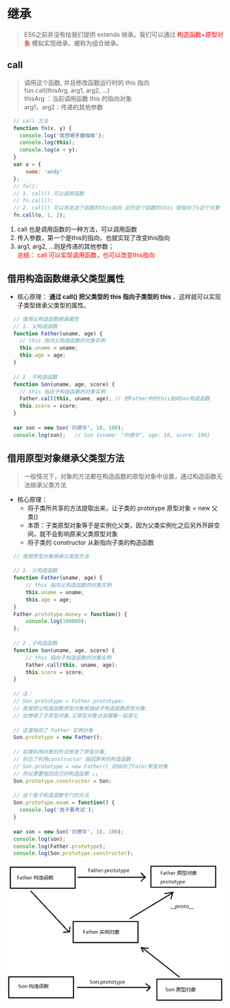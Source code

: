 # 继承
 > ES6之前并没有给我们提供 extends 继承。我们可以通过 <font color="red">构造函数+原型对象</font> 模拟实现继承，被称为组合继承。

 ## call
  > 调用这个函数, 并且修改函数运行时的 this 指向   
  > fun.call(thisArg, arg1, arg2, ...)   
  > thisArg ：当前调用函数 this 的指向对象  
  > arg1，arg2：传递的其他参数  
  ```js
    // call 方法
    function fn(x, y) {
      console.log('我想喝手磨咖啡');
      console.log(this);
      console.log(x + y);
    }
    var o = {
        name: 'andy'
    };
    // fn();
    // 1. call() 可以调用函数
    // fn.call();
    // 2. call() 可以改变这个函数的this指向 此时这个函数的this 就指向了o这个对象
    fn.call(o, 1, 2);
  ```
  1. call 也是调用函数的一种方法，可以调用函数
  2. 传入参数，第一个是this的指向，也就实现了改变this指向
  3. arg1, arg2, ...则是传递的其他参数；  
  <font color="red">总结： call 可以实现调用函数，也可以改变this指向</font>

 ## 借用构造函数继承父类型属性
  - 核心原理： **通过 call() 把父类型的 this 指向子类型的 this** ，这样就可以实现子类型继承父类型的属性。  
  ```js
    // 借用父构造函数继承属性
    // 1. 父构造函数
    function Father(uname, age) {
      // this 指向父构造函数的对象实例
      this.uname = uname;
      this.age = age;
    }

    // 2 .子构造函数 
    function Son(uname, age, score) {
      // this 指向子构造函数的对象实例
      Father.call(this, uname, age); // 把Father中的this指向Son构造函数
      this.score = score;
    }

    var son = new Son('刘德华', 18, 100);
    console.log(son);   // Son {uname: "刘德华", age: 18, score: 100}
  ```

 ## 借用原型对象继承父类型方法
  > 一般情况下，对象的方法都在构造函数的原型对象中设置，通过构造函数无法继承父类方法
  - 核心原理： 
    - 将子类所共享的方法提取出来，让子类的 prototype 原型对象 = new 父类()  
    - 本质：子类原型对象等于是实例化父类，因为父类实例化之后另外开辟空间，就不会影响原来父类原型对象
    - 将子类的 constructor 从新指向子类的构造函数

  ```js
    // 借用原型对象继承父类型方法

    // 1. 父构造函数
    function Father(uname, age) {
        // this 指向父构造函数的对象实例
        this.uname = uname;
        this.age = age;
    }
    Father.prototype.money = function() {
        console.log(100000);
    };

    // 2 .子构造函数 
    function Son(uname, age, score) {
        // this 指向子构造函数的对象实例
        Father.call(this, uname, age);
        this.score = score;
    }

    // 注：
    // Son.prototype = Father.prototype;  
    // 直接把父构造函数原型对象赋值给子构造函数原型对象, 
    // 在修改了子原型对象,父原型对象也会跟着一起变化

    // 这里指向了 Father 实例对象
    Son.prototype = new Father();
    
    // 如果利用对象的形式修改了原型对象,
    // 别忘了利用constructor 指回原来的构造函数
    // Son.prototype = new Father() 则指向了Fater原型对象 
    // 所以需要指回自己的构造函数 ↓↓
    Son.prototype.constructor = Son;

    // 这个是子构造函数专门的方法
    Son.prototype.exam = function() {
      console.log('孩子要考试');
    }

    var son = new Son('刘德华', 18, 100);
    console.log(son);
    console.log(Father.prototype);
    console.log(Son.prototype.constructor);
  ```
  ![__proto__](./../../../.vuepress/public/img/js/son-01.png  "__proto__")



